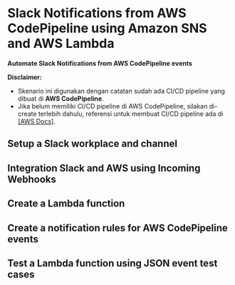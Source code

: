 # Slack Notifications from AWS CodePipeline using Amazon SNS and AWS Lambda
<b>Automate Slack Notifications from AWS CodePipeline events</b>

<b>Disclaimer:</b>
- Skenario ini digunakan dengan catatan sudah ada CI/CD pipeline yang dibuat di <b>AWS CodePipeline</b>.
- Jika belum memiliki CI/CD pipeline di AWS CodePipeline, silakan di-create terlebih dahulu, referensi untuk membuat CI/CD pipeline ada di [[AWS Docs]]([url](https://docs.aws.amazon.com/codepipeline/latest/userguide/tutorials-simple-codecommit.html)).

## Setup a Slack workplace and channel

## Integration Slack and AWS using Incoming Webhooks

## Create a Lambda function

## Create a notification rules for AWS CodePipeline events

## Test a Lambda function using JSON event test cases
